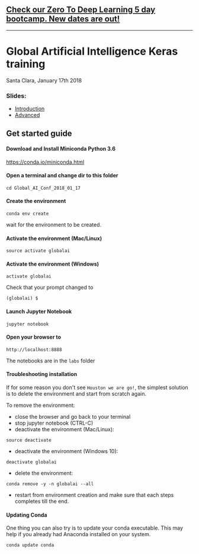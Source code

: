 ## [Check our Zero To Deep Learning 5 day bootcamp. New dates are out!](https://bootcamp.zerotodeeplearning.com)

----


# Global Artificial Intelligence Keras training

Santa Clara, January 17th 2018

### Slides:

- [Introduction](https://www.slideshare.net/FrancescoMosconi/introduction-to-keras-global-artificial-intelligence-conference-santa-clara-2018)
- [Advanced](https://www.slideshare.net/FrancescoMosconi/advanced-keras-global-artificial-intelligence-conference-santa-clara-2018)


## Get started guide

#### Download and Install Miniconda Python 3.6

https://conda.io/miniconda.html

#### Open a terminal and change dir to this folder

```
cd Global_AI_Conf_2018_01_17
```

#### Create the environment

```
conda env create
```

wait for the environment to be created.

#### Activate the environment (Mac/Linux)
```
source activate globalai
```

#### Activate the environment (Windows)
```
activate globalai
```

Check that your prompt changed to

```
(globalai) $
```

#### Launch Jupyter Notebook

```
jupyter notebook
```

#### Open your browser to

```
http://localhost:8888
```

The notebooks are in the `labs` folder



#### Troubleshooting installation
If for some reason you don't see `Houston we are go!`, the simplest solution is to delete the environment and start from scratch again.

To remove the environment:

- close the browser and go back to your terminal
- stop jupyter notebook (CTRL-C)
- deactivate the environment (Mac/Linux):

```
source deactivate
```

- deactivate the environment (Windows 10):

```
deactivate globalai
```

- delete the environment:

```
conda remove -y -n globalai --all
```

- restart from environment creation and make sure that each steps completes till the end.

#### Updating Conda

One thing you can also try is to update your conda executable. This may help if you already had Anaconda installed on your system.

```
conda update conda
```
